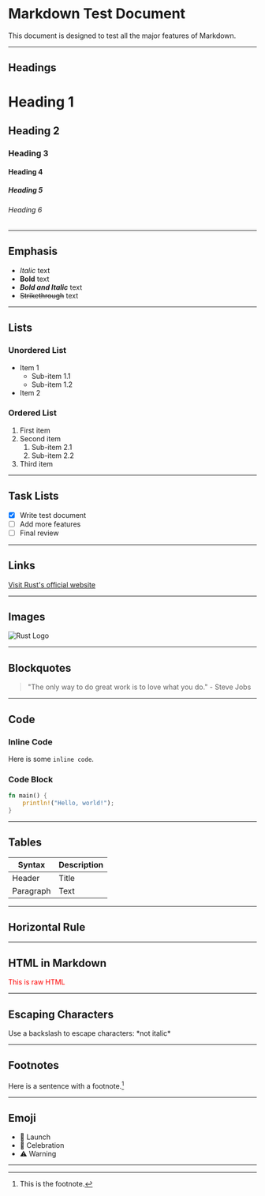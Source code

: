 # Markdown Test Document

[comment]: <> (This is a comment, it will not be included)
[//]: <> (This is also a comment.)

This document is designed to test all the major features of Markdown.

---

## Headings

# Heading 1
## Heading 2
### Heading 3
#### Heading 4
##### Heading 5
###### Heading 6

---

## Emphasis

- *Italic* text
- **Bold** text
- ***Bold and Italic*** text
- ~~Strikethrough~~ text

---

## Lists

### Unordered List
- Item 1
  - Sub-item 1.1
  - Sub-item 1.2
- Item 2

### Ordered List
1. First item
2. Second item
   1. Sub-item 2.1
   2. Sub-item 2.2
3. Third item

---

## Task Lists

- [x] Write test document
- [ ] Add more features
- [ ] Final review

---

## Links

[Visit Rust's official website](https://www.rust-lang.org)

---

## Images

![Rust Logo](https://www.rust-lang.org/static/images/rust-logo-blk.svg)

---

## Blockquotes

> "The only way to do great work is to love what you do." - Steve Jobs

---

## Code

### Inline Code
Here is some `inline code`.

### Code Block
```rust
fn main() {
    println!("Hello, world!");
}
```

---

## Tables

| Syntax     | Description |
|------------|-------------|
| Header     | Title       |
| Paragraph  | Text        |

---

## Horizontal Rule

---

## HTML in Markdown

<div style="color: red;">This is raw HTML</div>

---

## Escaping Characters

Use a backslash to escape characters: \*not italic\*

---

## Footnotes

Here is a sentence with a footnote.[^1]

[^1]: This is the footnote.

---

## Emoji

- :rocket: Launch
- :tada: Celebration
- :warning: Warning

---
